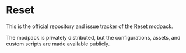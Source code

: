 # Reset

This is the official repository and issue tracker of the Reset modpack. 

The modpack is privately distributed, but the configurations, assets, and custom scripts are made available publicly.
